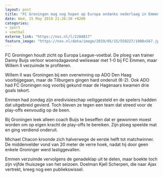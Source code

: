 ```yaml
---
layout: post
title: "FC Groningen mag nog hopen op Europa ondanks nederlaag in Emmen"
date: Wed, 15 May 2019 21:26:38 +0200
categories: 
- sport 
- voetbal 
externe_link: "https://nos.nl/l/2284817"
feature_image: "https://nos.nl/data/image/2019/05/15/550227/1008x567.jpg"
---
```


<p>FC Groningen houdt zicht op Europa League-voetbal. De ploeg van trainer Danny Buijs verloor woensdagavond weliswaar met 1-0 bij FC Emmen, maar Willem II verzuimde te profiteren.</p>
<p>Willem II was Groningen bij een overwinning op ADO Den Haag voorbijgegaan, maar de Tilburgers gingen hard onderuit (6-2). Ook ADO had FC Groningen nog voorbij gekund maar de Hagenaars kwamen drie goals tekort.</p>
<p>Emmen had zondag zijn eredivisieschap veiliggesteld en de spelers hadden dat uitgebreid gevierd. Toch bleven ze tegen een team dat streed voor de play-offs eenvoudig op de been.</p>
<p>Bij Groningen leek alleen coach Buijs te beseffen dat er gewonnen moest worden om op eigen kracht de play-offs te bereiken. Zijn ploeg speelde mat en ging verdiend onderuit.</p>
<p>Michael Chacon kroonde zich halverwege de eerste helft tot matchwinner. De middenvelder vond van 20 meter de verre hoek, nadat hij door geen enkele Groninger werd lastiggevallen.</p>
<p>Emmen verzuimde vervolgens de genadeklap uit te delen, maar boekte toch zijn vijfde thuiszege van het seizoen. Doelman Kjell Scherpen, die naar Ajax vertrekt, kreeg nog een publiekswissel.</p>
